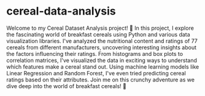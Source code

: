 # cereal-data-analysis

Welcome to my Cereal Dataset Analysis project! 🥣 In this project, I explore the fascinating world of breakfast cereals using Python and various data visualization libraries. I've analyzed the nutritional content and ratings of 77 cereals from different manufacturers, uncovering interesting insights about the factors influencing their ratings. From histograms and box plots to correlation matrices, I've visualized the data in exciting ways to understand which features make a cereal stand out. Using machine learning models like Linear Regression and Random Forest, I've even tried predicting cereal ratings based on their attributes. Join me on this crunchy adventure as we dive deep into the world of breakfast cereals! 🚀


